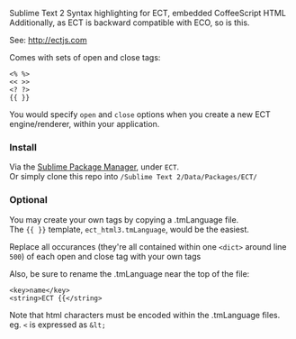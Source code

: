 
Sublime Text 2 Syntax highlighting for ECT, embedded CoffeeScript HTML  
Additionally, as ECT is backward compatible with ECO, so is this.

See: http://ectjs.com

Comes with sets of open and close tags:

```
<% %>
<< >>
<? ?>
{{ }}
```

You would specify `open` and `close` options when you create a new ECT engine/renderer, within your application.

### Install

Via the [Sublime Package Manager](http://wbond.net/sublime_packages/package_control), under `ECT`.  
Or simply clone this repo into `/Sublime Text 2/Data/Packages/ECT/`

### Optional

You may create your own tags by copying a .tmLanguage file.  
The `{{ }}` template, `ect_html3.tmLanguage`, would be the easiest.  

Replace all occurances (they're all contained within one `<dict>` around line `500`) of each open and close tag with your own tags

Also, be sure to rename the .tmLanguage near the top of the file:
```
<key>name</key>
<string>ECT {{</string>
```
Note that html characters must be encoded within the .tmLanguage files. eg. `<` is expressed as `&lt;`

